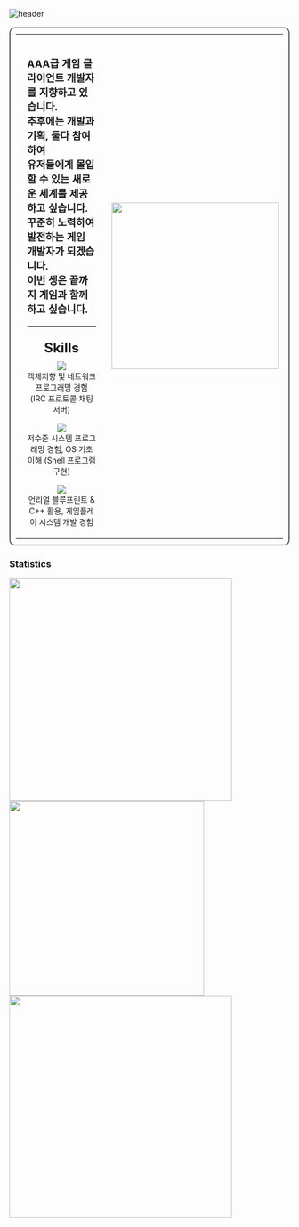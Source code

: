 ![header](https://capsule-render.vercel.app/api?type=waving&height=300&text=RoadToGOTY%20&desc=Jong%20Geun%20Oh&color=auto)

<table width="100%" style="border: 2px solid #555; border-radius: 10px; padding: 10px; border-collapse: collapse;">
    <tr>
        <!-- 왼쪽 (위 60% + 아래 40%) -->
        <td width="60%" style="padding: 20px; vertical-align: top;">
            <!-- 위쪽 (60%): 자기소개 -->
            <div style="height: 60%;">
                <p style="font-size: 18px; font-weight: bold;">
                    AAA급 게임 클라이언트 개발자를 지향하고 있습니다.<br>
                    추후에는 개발과 기획, 둘다 참여하여<br>
                    유저들에게 몰입할 수 있는 새로운 세계를 제공하고 싶습니다.<br>
                    꾸준히 노력하여 발전하는 게임 개발자가 되겠습니다.<br>
                    이번 생은 끝까지 게임과 함께하고 싶습니다.
                </p>
            </div>
            <hr>
            <!-- 아래쪽 (40%): Skills -->
            <div style="height: 40%; text-align: center;">
                <p style="font-size: 24px; font-weight: bold; margin-bottom: 10px;">Skills</p>
                <div style="display: flex; flex-direction: column; align-items: center;">
                    <div style="text-align: center; margin-bottom: 15px;">
                        <img src="https://img.shields.io/badge/C++-00599C?style=flat-square&logo=cplusplus&logoColor=white"/>
                        <br>
                        <span style="font-size: 14px;">객체지향 및 네트워크 프로그래밍 경험 (IRC 프로토콜 채팅 서버)</span>
                    </div>
                    <div style="text-align: center; margin-bottom: 15px;">
                        <img src="https://img.shields.io/badge/C-A8B9CC?style=flat-square&logo=c&logoColor=white"/>
                        <br>
                        <span style="font-size: 14px;">저수준 시스템 프로그래밍 경험, OS 기초 이해 (Shell 프로그램 구현)</span>
                    </div>
                    <div style="text-align: center;">
                        <img src="https://img.shields.io/badge/Unreal5-0E1128?style=flat-square&logo=unrealengine&logoColor=white"/>
                        <br>
                        <span style="font-size: 14px;">언리얼 블루프린트 & C++ 활용, 게임플레이 시스템 개발 경험</span>
                    </div>
                </div>
            </div>
        </td>
        <!-- 오른쪽 (40%): 자격증 이미지 -->
        <td width="40%" align="center">
            <img src="https://github.com/user-attachments/assets/cc3d8038-97c4-4e67-921d-6d19754fecae" width="300"/>
        </td>
    </tr>
</table>


### Statistics
<div>    
    <a href="https://github.com/anuraghazra/github-readme-stats">
        <img src="https://github-readme-stats.vercel.app/api?username=johnnyoh555&show_icons=true&theme=radical" width="400"/>
    </a>
    <a href="https://solved.ac/johnny55">
        <img src="http://mazassumnida.wtf/api/v2/generate_badge?boj=johnny55" width="350"/>
    </a>
</div>
<a href="https://github.com/anuraghazra/github-readme-stats">
    <img src="https://github-readme-stats.vercel.app/api/top-langs/?username=johnnyoh555&layout=compact" width="400"/>
</a>

